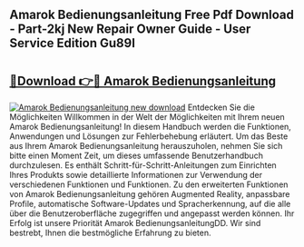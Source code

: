 ## Amarok Bedienungsanleitung Free Pdf Download - Part-2kj New Repair Owner Guide - User Service Edition Gu89I

# <h2><a href="http://df1tyg.blite.top/?on=Amarok+Bedienungsanleitung">🔗Download 👉🔴 Amarok Bedienungsanleitung</a></h2>

[![Amarok Bedienungsanleitung new download](https://i.imgur.com/lujVjoI.png)](http://df1tyg.blite.top/?on=Amarok+Bedienungsanleitung)
Entdecken Sie die Möglichkeiten Willkommen in der Welt der Möglichkeiten mit Ihrem neuen Amarok Bedienungsanleitung! In diesem Handbuch werden die Funktionen, Anwendungen und Lösungen zur Fehlerbehebung erläutert. Um das Beste aus Ihrem Amarok Bedienungsanleitung herauszuholen, nehmen Sie sich bitte einen Moment Zeit, um dieses umfassende Benutzerhandbuch durchzulesen. Es enthält Schritt-für-Schritt-Anleitungen zum Einrichten Ihres Produkts sowie detaillierte Informationen zur Verwendung der verschiedenen Funktionen und Funktionen. Zu den erweiterten Funktionen von Amarok Bedienungsanleitung gehören Augmented Reality, anpassbare Profile, automatische Software-Updates und Spracherkennung, auf die alle über die Benutzeroberfläche zugegriffen und angepasst werden können. Ihr Erfolg ist unsere Priorität Amarok BedienungsanleitungDD. Wir sind bestrebt, Ihnen die bestmögliche Erfahrung zu bieten.
